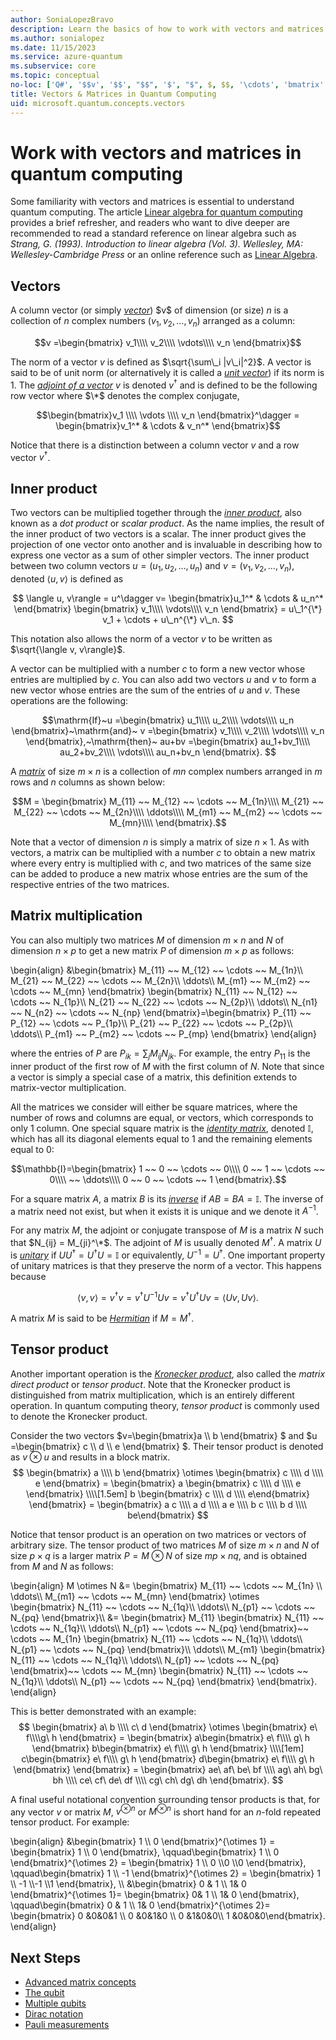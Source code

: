 ```yaml
---
author: SoniaLopezBravo
description: Learn the basics of how to work with vectors and matrices in quantum computing.
ms.author: sonialopez
ms.date: 11/15/2023
ms.service: azure-quantum
ms.subservice: core
ms.topic: conceptual
no-loc: ['Q#', '$$v', '$$', "$$", '$', "$", $, $$, '\cdots', 'bmatrix', '\ddots', '\equiv', '\sum', '\begin', '\end', '\sqrt', '\otimes', '{', '}', '\text', '\phi', '\kappa', '\psi', '\alpha', '\beta', '\gamma', '\delta', '\omega', '\bra', '\ket', '\boldone', '\\\\', '\\', '=', '\frac', '\text', '\mapsto', '\dagger', '\to', '\begin{cases}', '\end{cases}', '\operatorname', '\braket', '\id', '\expect', '\defeq', '\variance', '\dd', '&', '\begin{align}', '\end{align}', '\Lambda', '\lambda', '\Omega', '\mathrm', '\left', '\right', '\qquad', '\times', '\big', '\langle', '\rangle', '\bigg', '\Big', '|', '\mathbb', '\vec', '\in', '\texttt', '\ne', '<', '>', '\leq', '\geq', '~~', '~', '\begin{bmatrix}', '\end{bmatrix}', '\_']
title: Vectors & Matrices in Quantum Computing
uid: microsoft.quantum.concepts.vectors
---
```


# Work with vectors and matrices in quantum computing

Some familiarity with vectors and matrices is essential to understand quantum computing. The article [Linear algebra for quantum computing](xref:microsoft.quantum.overview.algebra) provides a brief refresher, and readers who want to dive deeper are recommended to read a standard reference on linear algebra such as *Strang, G. (1993). Introduction to linear algebra (Vol. 3). Wellesley, MA: Wellesley-Cambridge Press* or an online reference such as [Linear Algebra](http://joshua.smcvt.edu/linearalgebra/).

## Vectors

A column vector (or simply [*vector*](https://en.wikipedia.org/wiki/Vector_(mathematics_and_physics))) $v$ of dimension (or size) $n$ is a collection of $n$ complex numbers $(v_1,v_2,\ldots,v_n)$ arranged as a column:

$$v =\begin{bmatrix}
v_1\\\\
v_2\\\\
\vdots\\\\
v_n
\end{bmatrix}$$

The norm of a vector $v$ is defined as $\sqrt{\sum\_i |v\_i|^2}$. A vector is said to be of unit norm (or alternatively it is called a [*unit vector*](https://en.wikipedia.org/wiki/Unit_vector)) if its norm is $1$. The [*adjoint of a vector*](https://en.wikipedia.org/wiki/Adjoint_matrix) $v$ is denoted $v^\dagger$ and is defined to be the following row vector where $\*$ denotes the complex conjugate,

$$\begin{bmatrix}v_1 \\\\ \vdots \\\\ v_n \end{bmatrix}^\dagger = \begin{bmatrix}v_1^* & \cdots & v_n^* \end{bmatrix}$$

Notice that there is a distinction between a column vector $v$ and a row vector $v^\dagger$. 

## Inner product

Two vectors can be multiplied together through the [*inner product*](https://en.wikipedia.org/wiki/Dot_product), also known as a *dot product* or *scalar product*. As the name implies, the result of the inner product of two vectors is a scalar. The inner product gives the projection of one vector onto another and is invaluable in describing how to express one vector as a sum of other simpler vectors. The inner product between two column vectors $u=(u_1 , u_2 , \ldots , u_n)$ and $v=(v_1 , v_2 , \ldots , v_n)$, denoted $\left\langle u, v\right\rangle$ is defined as

$$
\langle u, v\rangle = u^\dagger v= \begin{bmatrix}u_1^* & \cdots & u_n^* \end{bmatrix} \begin{bmatrix}
v_1\\\\ \vdots\\\\ v_n \end{bmatrix} =  u\_1^{\*} v_1 + \cdots + u\_n^{\*} v\_n.
$$

This notation also allows the norm of a vector $v$ to be written as $\sqrt{\langle v, v\rangle}$.

A vector can be multiplied with a number $c$ to form a new vector whose entries are multiplied by $c$. You can also add two vectors $u$ and $v$ to form a new vector whose entries are the sum of the entries of $u$ and $v$. These operations are the following:

$$\mathrm{If}~u =\begin{bmatrix}
u_1\\\\
u_2\\\\
\vdots\\\\
u_n
\end{bmatrix}~\mathrm{and}~
v =\begin{bmatrix}
	v_1\\\\
	v_2\\\\
	\vdots\\\\
	v_n
\end{bmatrix},~\mathrm{then}~
au+bv =\begin{bmatrix}
au_1+bv_1\\\\
au_2+bv_2\\\\
\vdots\\\\
au_n+bv_n
\end{bmatrix}.
$$

A [*matrix*](https://en.wikipedia.org/wiki/Matrix_(mathematics)) of size $m \times n$ is a collection of $mn$ complex numbers arranged in $m$ rows and $n$ columns as shown below:

$$M = 
\begin{bmatrix}
M_{11} ~~ M_{12} ~~ \cdots ~~ M_{1n}\\\\
M_{21} ~~ M_{22} ~~ \cdots ~~ M_{2n}\\\\
\ddots\\\\
M_{m1} ~~ M_{m2} ~~ \cdots ~~ M_{mn}\\\\
\end{bmatrix}.$$

Note that a vector of dimension $n$ is simply a matrix of size $n \times 1$. As with vectors, a matrix can be multiplied with a number $c$ to obtain a new matrix where every entry is multiplied with $c$, and two matrices of the same size can be added to produce a new matrix whose entries are the sum of the respective entries of the two matrices. 

## Matrix multiplication

You can also multiply two matrices $M$ of dimension $m\times n$ and $N$ of dimension $n \times p$ to get a new matrix $P$ of dimension $m \times p$ as follows:

\begin{align}
&\begin{bmatrix}
	M_{11} ~~ M_{12} ~~ \cdots ~~ M_{1n}\\\\
	M_{21} ~~ M_{22} ~~ \cdots ~~ M_{2n}\\\\
	\ddots\\\\
	M_{m1} ~~ M_{m2} ~~ \cdots ~~ M_{mn}
\end{bmatrix}
\begin{bmatrix}
N_{11} ~~ N_{12} ~~ \cdots ~~ N_{1p}\\\\
N_{21} ~~ N_{22} ~~ \cdots ~~ N_{2p}\\\\
\ddots\\\\
N_{n1} ~~ N_{n2} ~~ \cdots ~~ N_{np}
\end{bmatrix}=\begin{bmatrix}
P_{11} ~~ P_{12} ~~ \cdots ~~ P_{1p}\\\\
P_{21} ~~ P_{22} ~~ \cdots ~~ P_{2p}\\\\
\ddots\\\\
P_{m1} ~~ P_{m2} ~~ \cdots ~~ P_{mp}
\end{bmatrix}
\end{align}

where the entries of $P$ are $P_{ik} = \sum_j M_{ij}N_{jk}$. For example, the entry $P_{11}$ is the inner product of the first row of $M$ with the first column of $N$. Note that since a vector is simply a special case of a matrix, this definition extends to matrix-vector multiplication. 

All the matrices we consider will either be square matrices, where the number of rows and columns are equal, or vectors, which corresponds to only $1$ column. One special square matrix is the [*identity matrix*](https://en.wikipedia.org/wiki/Identity_matrix), denoted $\mathbb{I}$, which has all its diagonal elements equal to $1$ and the remaining elements equal to $0$:

$$\mathbb{I}=\begin{bmatrix}
1 ~~ 0 ~~ \cdots ~~ 0\\\\
0 ~~ 1 ~~ \cdots ~~ 0\\\\
~~ \ddots\\\\
0 ~~ 0 ~~ \cdots ~~ 1
\end{bmatrix}.$$

For a square matrix $A$, a matrix $B$ is its [*inverse*](https://en.wikipedia.org/wiki/Invertible_matrix) if $AB = BA = \mathbb{I}$. The inverse of a matrix need not exist, but when it exists it is unique and we denote it $A^{-1}$. 

For any matrix $M$, the adjoint or conjugate transpose of $M$ is a matrix $N$ such that $N_{ij} = M_{ji}^\*$. The adjoint of $M$ is usually denoted $M^\dagger$. A matrix $U$ is [*unitary*](https://en.wikipedia.org/wiki/Unitary_matrix) if $UU^\dagger = U^\dagger U = \mathbb{I}$ or equivalently, $U^{-1} = U^\dagger$. One important property of unitary matrices is that they preserve the norm of a vector. This happens because 

$$\langle v,v \rangle=v^\dagger v = v^\dagger U^{-1} U v = v^\dagger U^\dagger U v = \langle U v, U v\rangle.$$  

A matrix $M$ is said to be [*Hermitian*](https://en.wikipedia.org/wiki/Hermitian_matrix) if $M=M^\dagger$.

## Tensor product

Another important operation is the [*Kronecker product*](https://en.wikipedia.org/wiki/Kronecker_product), also called the *matrix direct product* or *tensor product*.  Note that the Kronecker product is distinguished from matrix multiplication, which is an entirely different operation. In quantum computing theory, *tensor product* is commonly used to denote the Kronecker product.

Consider the two vectors $v=\begin{bmatrix}a \\\\ b  \end{bmatrix} $ and $u =\begin{bmatrix} c \\\\ d \\\\ e \end{bmatrix} $.  Their tensor product is denoted as $v \otimes u$ and results in a block matrix.
$$
	\begin{bmatrix}
		a \\\\ b  \end{bmatrix} \otimes \begin{bmatrix} c \\\\ d \\\\ e
	\end{bmatrix} =
	\begin{bmatrix}
		a \begin{bmatrix} c \\\\ d \\\\ e \end{bmatrix}
		\\\\[1.5em]
		b \begin{bmatrix} c \\\\ d \\\\ e\end{bmatrix}
	\end{bmatrix}
	= \begin{bmatrix} a c \\\\ a d \\\\ a e \\\\ b c \\\\ b d \\\\ be\end{bmatrix}
$$

Notice that tensor product is an operation on two matrices or vectors of arbitrary size. The tensor product of two matrices $M$ of size $m\times n$ and $N$ of size $p \times q$ is a larger matrix $P=M\otimes N$ of size $mp \times nq$, and is obtained from $M$ and $N$ as follows:

\begin{align}
	M \otimes N &=
	\begin{bmatrix}
		M_{11} ~~ \cdots ~~ M_{1n} \\\\
		\ddots\\\\
		M_{m1}  ~~ \cdots ~~ M_{mn}
	\end{bmatrix}
	\otimes
	\begin{bmatrix}
		N_{11}  ~~ \cdots ~~ N_{1q}\\\\
		\ddots\\\\
		N_{p1} ~~ \cdots ~~ N_{pq}
	\end{bmatrix}\\\\
	&=
	\begin{bmatrix}
		M_{11} \begin{bmatrix} N_{11}  ~~ \cdots ~~ N_{1q}\\\\ \ddots\\\\ N_{p1} ~~ \cdots ~~ N_{pq} \end{bmatrix}~~ \cdots ~~ 
		M_{1n} \begin{bmatrix} N_{11}  ~~ \cdots ~~ N_{1q}\\\\ \ddots\\\\ N_{p1} ~~ \cdots ~~ N_{pq} \end{bmatrix}\\\\
		\ddots\\\\
		M_{m1} \begin{bmatrix} N_{11}  ~~ \cdots ~~ N_{1q}\\\\ \ddots\\\\ N_{p1} ~~ \cdots ~~ N_{pq} \end{bmatrix}~~ \cdots ~~ 
		M_{mn} \begin{bmatrix} N_{11}  ~~ \cdots ~~ N_{1q}\\\\ \ddots\\\\ N_{p1} ~~ \cdots ~~ N_{pq} \end{bmatrix}
	\end{bmatrix}.
\end{align}

This is better demonstrated with an example:
$$
	\begin{bmatrix}
		a\ b \\\\ c\ d
	\end{bmatrix}
	\otimes 
	\begin{bmatrix}
		e\ f\\\\g\ h
	\end{bmatrix}
	 =
	\begin{bmatrix}
	a\begin{bmatrix}
	e\ f\\\\ g\ h
	\end{bmatrix}
	b\begin{bmatrix}
	e\ f\\\\ g\ h
	\end{bmatrix}
	\\\\[1em]
	c\begin{bmatrix}
	e\ f\\\\ g\ h
	\end{bmatrix}
	d\begin{bmatrix}
	e\ f\\\\ g\ h
	\end{bmatrix}
	\end{bmatrix}
	=
	\begin{bmatrix}
	ae\ af\ be\ bf \\\\
	ag\ ah\ bg\ bh \\\\
	ce\ cf\ de\ df \\\\
	cg\ ch\ dg\ dh
	\end{bmatrix}.
$$

A final useful notational convention surrounding tensor products is that, for any vector $v$ or matrix $M$, $v^{\otimes n}$ or $M^{\otimes n}$ is short hand for an $n$-fold repeated tensor product. For example:

\begin{align}
&\begin{bmatrix} 1 \\\\ 0 \end{bmatrix}^{\otimes 1} = \begin{bmatrix} 1 \\\\ 0 \end{bmatrix}, \qquad\begin{bmatrix} 1 \\\\ 0 \end{bmatrix}^{\otimes 2} = \begin{bmatrix} 1 \\\\ 0 \\\\0 \\\\0 \end{bmatrix}, \qquad\begin{bmatrix} 1 \\\\ -1 \end{bmatrix}^{\otimes 2} = \begin{bmatrix} 1 \\\\ -1 \\\\-1 \\\\1 \end{bmatrix},
\\\\
  &\begin{bmatrix}	0 & 1 \\\\ 1& 0 	\end{bmatrix}^{\otimes 1}= \begin{bmatrix}	0& 1 \\\\ 1& 0 	\end{bmatrix},	\qquad\begin{bmatrix}	0 & 1 \\\\ 1& 0 	\end{bmatrix}^{\otimes 2}= \begin{bmatrix} 0 &0&0&1 \\\\ 0 &0&1&0 \\\\ 0 &1&0&0\\\\ 1 &0&0&0\end{bmatrix}.
\end{align}

## Next Steps 

- [Advanced matrix concepts](xref:microsoft.quantum.concepts.matrix-advanced)
- [The qubit](xref:microsoft.quantum.concepts.qubit)
- [Multiple qubits](xref:microsoft.quantum.concepts.multiple-qubits)
- [Dirac notation](xref:microsoft.quantum.concepts.dirac)
- [Pauli measurements](xref:microsoft.quantum.concepts.pauli)

